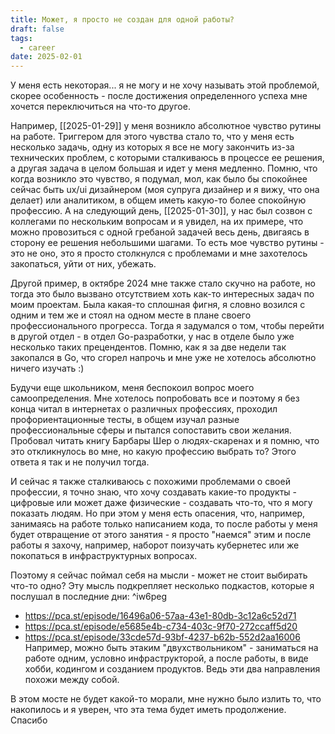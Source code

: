 ```yaml
---
title: Может, я просто не создан для одной работы?
draft: false
tags:
  - career
date: 2025-02-01
---
```

У меня есть некоторая... я не могу и не хочу называть этой проблемой, скорее особенность - после достижения определенного успеха мне хочется переключиться на что-то другое.

Например, [[2025-01-29]] у меня возникло абсолютное чувство рутины на работе. Триггером для этого чувства стало то, что у меня есть несколько задачь, одну из которых я все не могу закончить из-за технических проблем, с которыми сталкиваюсь в процессе ее решения, а другая задача в целом большая и идет у меня медленно.
Помню, что когда возникло это чувство, я подумал, мол, как было бы спокойнее сейчас быть ux/ui дизайнером (моя супруга дизайнер и я вижу, что она делает) или аналитиком, в общем иметь какую-то более спокойную профессию. 
А на следующий день, [[2025-01-30]], у нас был созвон с коллегами по нескольким вопросам и я увидел, на их примере, что можно провозиться с одной гребаной задачей весь день, двигаясь в сторону ее решения небольшими шагами.
То есть мое чувство рутины - это не оно, это я просто столкнулся с проблемами и мне захотелось закопаться, уйти от них, убежать.

Другой пример, в октябре 2024 мне также стало скучно на работе, но тогда это было вызвано отсутствием хоть как-то интересных задач по моим проектам. Была какая-то сплошная фигня, я словно возился с одним и тем же и стоял на одном месте в плане своего профессионального прогресса.
Тогда я задумался о том, чтобы перейти в другой отдел - в отдел Go-разработки, у нас в отделе было уже несколько таких прецендентов. Помню, как я за две недели так закопался в Go, что сгорел напрочь и мне уже не хотелось абсолютно ничего изучать :)

Будучи еще школьником, меня беспокоил вопрос моего самоопределения. Мне хотелось попробовать все и поэтому я без конца читал в интернетах о различных профессиях, проходил профориентационные тесты, в общем изучал разные профессиональные сферы и пытался сопоставить свои желания. Пробовал читать книгу Барбары Шер о людях-скаренах и я помню, что это откликнулось во мне, но какую профессию выбрать то? Этого ответа я так и не получил тогда.

И сейчас я также сталкиваюсь с похожими проблемами о своей профессии, я точно знаю, что хочу создавать какие-то продукты - цифровые или может даже физические - создавать что-то, что я могу показать людям. Но при этом у меня есть опасения, что, например, занимаясь на работе только написанием кода, то после работы у меня будет отвращение от этого занятия - я просто "наемся" этим и после работы я захочу, например, наборот поизучать кубернетес или же покопаться в инфраструктурных вопросах.

Поэтому я сейчас поймал себя на мысли - может не стоит выбирать что-то одно? Эту мысль подкрепляет несколько подкастов, которые я послушал в последние дни: ^iw6peg
- https://pca.st/episode/16496a06-57aa-43e1-80db-3c12a6c52d71
- https://pca.st/episode/e5685e4b-c734-403c-9f70-272ccaff5d20
- https://pca.st/episode/33cde57d-93bf-4237-b62b-552d2aa16006
Например, можно быть этаким "двухствольником" - заниматься на работе одним, условно инфраструкторой, а после работы, в виде хобби, кодингом и созданием продуктов. Ведь эти два направления похожи между собой.

В этом мосте не будет какой-то морали, мне нужно было излить то, что накопилось и я уверен, что эта тема будет иметь продолжение. Спасибо